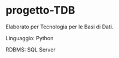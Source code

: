 # progetto-TDB

Elaborato per Tecnologia per le Basi di Dati.

Linguaggio: Python

RDBMS: SQL Server
